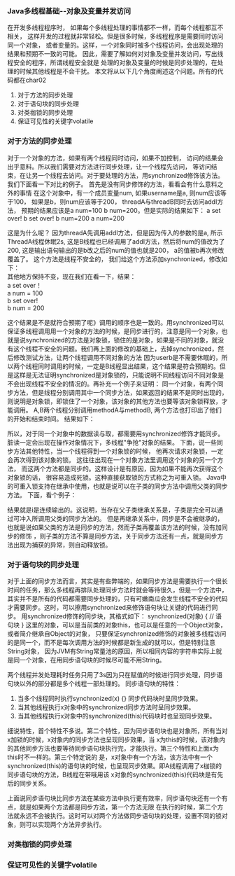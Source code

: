 ### Java多线程基础--对象及变量并发访问
在开发多线程程序时， 如果每个多线程处理的事情都不一样，而每个线程都互不相关，
这样开发的过程就非常轻松。但是很多时候，多线程程序是需要同时访问同一个对象，
或者变量的。这样，一个对象同时被多个线程访问，会出现处理的结果和预期不一致的可能。
因此，需要了解如何对对象及变量并发访问，写出线程安全的程序，所谓线程安全就是
处理的对象及变量的时候是同步处理的，在处理的时候其他线程是不会干扰。
本文将从以下几个角度阐述这个问题。所有的代码都在char02

1. 对于方法的同步处理
2. 对于语句块的同步处理
3. 对类枷锁的同步处理
4. 保证可见性的关键字volatile

### 对于方法的同步处理
对于一个对象的方法，如果有两个线程同时访问，如果不加控制，
访问的结果会出乎意料。所以我们需要对方法进行同步处理，让一个线程先访问，
等访问结束，在让另一个线程去访问。对于要处理的方法，用synchronized修饰该方法。
我们下面看一下对比的例子。 首先是没有同步修饰的方法，看看会有什么意料之外的事情
在这个对象中，有一个成员变量num, 如果username是a,
则num应该等于100，
如果是b，则num应该等于200，
threadA与threadB同时去访问addI方法，
预期的结果应该是a num=100 b num=200。但是实际的结果如下：
a set over!
b set over!
b  num=200
a  num=200

这是为什么呢？
因为threadA先调用addI方法，但是因为传入的参数的是a,
所示ThreadA线程休眠2s,
这是B线程也已经调用了addI方法，然后将num的值改为了200,
这是输出语句输出的是b改之后的num的值也就是200，
a的值被b再次修改覆盖了。 这个方法是线程不安全的，
我们给这个方法添加synchronized，修改如下：<br>
其他地方保持不变，现在我们在看一下，结果：<br>
a set over！<br>
a num = 100<br>
b set over!<br> 
b num = 200<br>

这个结果是不是就符合预期了呢》调用的顺序也是一致的。用synchronized可以保证多线程调用用一个对象的方法的时候，是同步进行的，注意是同一个对象，也就是说synchronized的方法是对象锁，锁住的是对象，如果是不同的对象，就没有这个线程不安全的问题。我们再上面的修改的基础上，去掉synchronized，然后修改测试方法，让两个线程调用不同对象的方法
因为userb是不需要休眠的，所以两个线程同时调用的时候，一定是B线程显出结果，这个结果是符合预期的。但是这样是无法证明synchronized是对象锁的，只能说明不同线程访问不同对象是不会出现线程不安全的情况的。再补充一个例子来证明：
同一个对象，有两个同步方法，但是线程分别调用其中一个同步方法，如果返回的结果不是同时出现的，则说明是对象锁，即锁住了一个对象，该对象的其他方法也要等该对象锁释放，才能调用。
A,B两个线程分别调用methodA与methodB, 两个方法也打印出了他们的开始和结束时间。 结果如下：


所以，对于同一个对象中的数据读与取，都需要用synchronized修饰才能同步。
脏读一定会出现在操作对象情况下，多线程"争抢"对象的结果。
 下面，说一些同步方法其他特性，当一个线程得到一个对象锁的时候，
 他再次请求对象锁，一定会再次得到该对象的锁。
 这往往出现在一个对象方法里调用这个对象的另一个方法，
 而这两个方法都是同步的。这样设计是有原因，因为如果不能再次获得这个对象锁的话，
 很容易造成死锁。这种直接获取锁的方式称之为可重入锁。
  Java中的可重入锁支持在继承中使用，也就是说可以在子类的同步方法中调用父类的同步方法。 
  下面，看个例子：
  
  结果就是i是连续输出的。这说明，当存在父子类继承关系是，子类是完全可以通过可冲入所调用父类的同步方法的。
  但是再继承关系中，同步是不会被继承的，也就是说如果父类的方法是同步的方法，然而子类再覆盖该方法的时候，没有加同步的修饰
  ，则子类的方法不算是同步方法，关于同步方法还有一点，就是同步方法出现为捕获的异常，则自动释放锁。
### 对于语句块的同步处理
对于上面的同步方法而言，其实是有些弊端的，如果同步方法是需要执行一个很长时间的任务，那么多线程再排队处理同步方法时就会等待很久，但是一个方法中，其实并不是所有的代码都需要同步处理的，只有可嫩南瓜会发生线程不安全的代码才需要同步。这时，可以擦用synchronized来修饰语句块让关键的代码进行同步。
用synchronized修饰的同步块，其格式如下：
synchronized(对象) {
    // 语句块
}
这里的对象，可以是当前类的对象this，也可以是任意的一个Object对象，或者简介继承自Object的对象，
只要保证synchronized修饰的对象被多线程访问的是同一个，而不是每次调用方法的时候都是新生成的就可以，但是特别注意String对象，
因为JVM有String常量池的原因，所以相同内容的字符串实际上就是同一个对象，在用同步语句块的时候尽可能不用String。


两个线程并发处理耗时任务只用了3s因为只在赋值的时候进行同步处理，同步语句块以外的部分都是多个线程一部处理的。
同步语句块的特性：
1. 当多个线程同时执行synchronized(x) {} 同步代码块时呈同步效果。
2. 当其他线程执行x对象中的synchronized同步方法时呈同步效果。
3. 当其他线程执行x对象中的synchronized(this)代码块时也呈现同步效果。

细说特性，首个特性不多说。第二个特性，因为同步语句块也是对象所，所有当对x加锁的时候，x对象内的同步方法也呈现同步效果，当
x为this的时候，该对象内的其他同步方法也要等待同步语句块执行完，才能执行。第三个特性和上面x为this时不一样的。第三个特定说的
是，x对象中有一个方法，该方法中有一个synchronized(this)的语句块的时候，也呈现同步效果。即A线程调用了x枷锁的同步语句块的方法，B线程在带哦用该
x对象的synchronized(this)代码块是有先后的同步关系。

上面说同步语句块比同步方法在某些方法中执行更有效率，同步语句块还有一个有点，就是如果两个方法都是同步方法，第一个方法无限
在执行的时候，第二个方法就永远不会被执行。这时可以对两个方法做同步语句块的处理，设置不同的锁对象，则可以实现两个方法异步执行。
### 对类枷锁的同步处理
### 保证可见性的关键字volatile